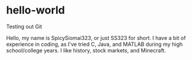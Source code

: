 # hello-world
Testing out Git

Hello, my name is SpicySiomai323, or just SS323 for short.
I have a bit of experience in coding, as I've tried C, Java, and MATLAB during my high school/college years.
I like history, stock markets, and Minecraft.
